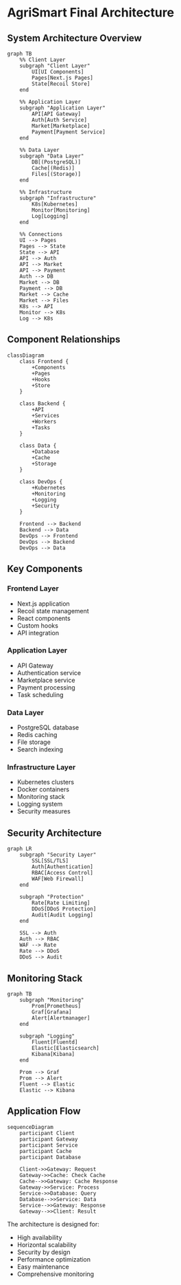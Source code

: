 # AgriSmart Final Architecture

## System Architecture Overview

```mermaid
graph TB
    %% Client Layer
    subgraph "Client Layer"
        UI[UI Components]
        Pages[Next.js Pages]
        State[Recoil Store]
    end

    %% Application Layer
    subgraph "Application Layer"
        API[API Gateway]
        Auth[Auth Service]
        Market[Marketplace]
        Payment[Payment Service]
    end

    %% Data Layer
    subgraph "Data Layer"
        DB[(PostgreSQL)]
        Cache[(Redis)]
        Files[(Storage)]
    end

    %% Infrastructure
    subgraph "Infrastructure"
        K8s[Kubernetes]
        Monitor[Monitoring]
        Log[Logging]
    end

    %% Connections
    UI --> Pages
    Pages --> State
    State --> API
    API --> Auth
    API --> Market
    API --> Payment
    Auth --> DB
    Market --> DB
    Payment --> DB
    Market --> Cache
    Market --> Files
    K8s --> API
    Monitor --> K8s
    Log --> K8s
```

## Component Relationships

```mermaid
classDiagram
    class Frontend {
        +Components
        +Pages
        +Hooks
        +Store
    }

    class Backend {
        +API
        +Services
        +Workers
        +Tasks
    }

    class Data {
        +Database
        +Cache
        +Storage
    }

    class DevOps {
        +Kubernetes
        +Monitoring
        +Logging
        +Security
    }

    Frontend --> Backend
    Backend --> Data
    DevOps --> Frontend
    DevOps --> Backend
    DevOps --> Data
```

## Key Components

### Frontend Layer
- Next.js application
- Recoil state management
- React components
- Custom hooks
- API integration

### Application Layer
- API Gateway
- Authentication service
- Marketplace service
- Payment processing
- Task scheduling

### Data Layer
- PostgreSQL database
- Redis caching
- File storage
- Search indexing

### Infrastructure Layer
- Kubernetes clusters
- Docker containers
- Monitoring stack
- Logging system
- Security measures

## Security Architecture

```mermaid
graph LR
    subgraph "Security Layer"
        SSL[SSL/TLS]
        Auth[Authentication]
        RBAC[Access Control]
        WAF[Web Firewall]
    end

    subgraph "Protection"
        Rate[Rate Limiting]
        DDoS[DDoS Protection]
        Audit[Audit Logging]
    end

    SSL --> Auth
    Auth --> RBAC
    WAF --> Rate
    Rate --> DDoS
    DDoS --> Audit
```

## Monitoring Stack

```mermaid
graph TB
    subgraph "Monitoring"
        Prom[Prometheus]
        Graf[Grafana]
        Alert[Alertmanager]
    end

    subgraph "Logging"
        Fluent[Fluentd]
        Elastic[Elasticsearch]
        Kibana[Kibana]
    end

    Prom --> Graf
    Prom --> Alert
    Fluent --> Elastic
    Elastic --> Kibana
```

## Application Flow

```mermaid
sequenceDiagram
    participant Client
    participant Gateway
    participant Service
    participant Cache
    participant Database

    Client->>Gateway: Request
    Gateway->>Cache: Check Cache
    Cache-->>Gateway: Cache Response
    Gateway->>Service: Process
    Service->>Database: Query
    Database-->>Service: Data
    Service-->>Gateway: Response
    Gateway-->>Client: Result
```

The architecture is designed for:
- High availability
- Horizontal scalability
- Security by design
- Performance optimization
- Easy maintenance
- Comprehensive monitoring